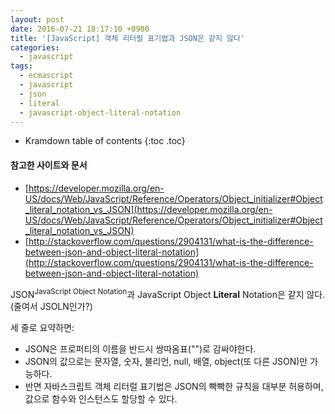 ```yaml
---
layout: post
date: 2016-07-21 18:17:10 +0900
title: '[JavaScript] 객체 리터럴 표기법과 JSON은 같지 않다'
categories:
  - javascript
tags:
  - ecmascript
  - javascript
  - json
  - literal
  - javascript-object-literal-notation
---
```


* Kramdown table of contents
{:toc .toc}

#### 참고한 사이트와 문서

- [https://developer.mozilla.org/en-US/docs/Web/JavaScript/Reference/Operators/Object_initializer#Object_literal_notation_vs_JSON](https://developer.mozilla.org/en-US/docs/Web/JavaScript/Reference/Operators/Object_initializer#Object_literal_notation_vs_JSON)
- [http://stackoverflow.com/questions/2904131/what-is-the-difference-between-json-and-object-literal-notation](http://stackoverflow.com/questions/2904131/what-is-the-difference-between-json-and-object-literal-notation)

JSON<sup>JavaScript Object Notation</sup>과 JavaScript Object **Literal** Notation은 같지 않다. (줄여서 JSOLN인가?)

세 줄로 요약하면:

- JSON은 프로퍼티의 이름을 반드시 쌍따옴표("")로 감싸야한다.
- JSON의 값으로는 문자열, 숫자, 불리언, null, 배열, object(또 다른 JSON)만 가능하다.
- 반면 자바스크립트 객체 리터럴 표기법은 JSON의 빡빡한 규칙을 대부분 허용하며, 값으로 함수와 인스턴스도 할당할 수 있다.
